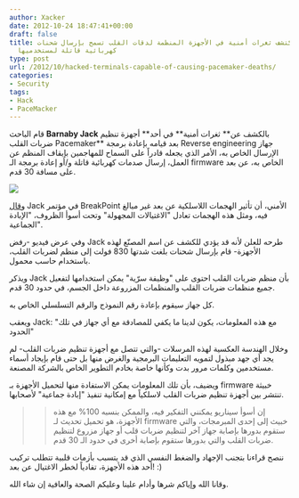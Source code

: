 ```yaml
---
author: Xacker
date: 2012-10-24 18:47:41+00:00
draft: false
title: خبير أمني يكتشف ثغرات أمنية في الأجهزة المنظمة لدقات القلب تسمح بإرسال شحنات
  كهربائية قاتلة لمستخدميها
type: post
url: /2012/10/hacked-terminals-capable-of-causing-pacemaker-deaths/
categories:
- Security
tags:
- Hack
- PaceMacker
---
```


قام الباحث **Barnaby Jack** بالكشف عن** ثغرات أمنية** في أحد** أجهزة تنظيم ضربات القلب Pacemaker** بعد قيامه بإعادة برمجة Reverse engineering جهاز الإرسال الخاص به، الأمر الذي يجعله قادراً على السماح للمهاجمين بإيقاف المنظم عن العمل، إرسال صدمات كهربائية قاتلة و/أو إعادة برمجة الـ firmware الخاص به، عن بعد على مسافة 30 قدم.




[![](https://www.it-scoop.com/wp-content/uploads/2012/10/pacemaker-hack.jpg)
](https://www.it-scoop.com/wp-content/uploads/2012/10/pacemaker-hack.jpg)




و[قال](http://www.scmagazine.com.au/News/319508,hacked-terminals-capable-of-causing-pacemaker-mass-murder.aspx) Jack في مؤتمر BreakPoint الأمني، أن تأثير الهجمات اللاسلكية عن بعد غير مبالغ فيه، ومثل هذه الهجمات تعادل "الاغتيالات المجهولة" وتحت أسوأ الظروف، "الإبادة الجماعية".




وفي عرض فيديو -رفض Jack طرحه للعلن لأنه قد يؤدي للكشف عن اسم المصنّع لهذه الأجهزة- قام بإرسال شحنات بلغت شدتها 830 فولت إلى منظم لضربات القلب، باستخدام حاسب محمول.




ويذكر Jack بأن منظم ضربات القلب احتوى على "وظيفة سرّية" يمكن استخدامها لتفعيل جميع منظمات ضربات القلب والمنظمات المزروعة داخل الجسم، في حدود 30 قدم.




كل جهاز سيقوم بإعادة رقم النموذج والرقم التسلسلي الخاص به.




ويعقب Jack: "مع هذه المعلومات، يكون لدينا ما يكفي للمصادقة مع أي جهاز في تلك الحدود"




وخلال الهندسة العكسية لهذه المرسلات -والتي تتصل مع أجهزة تنظيم ضربات القلب- لم يجد أي جهد مبذول لتمويه التعليمات البرمجية والغرض منها بل حتى قام بإيجاد أسماء مستخدمين وكلمات مرور بدت وكأنها خاصة بخادم التطوير الخاص بالشركة المصنعة.




ويضيف، بأن تلك المعلومات يمكن الاستفادة منها لتحميل الأجهزة بـ firmware خبيثة تنتشر بين أجهزة تنظيم ضربات القلب لاسلكياً مع إمكانية تنفيذ "إبادة جماعية" لأصحابها.





<blockquote>

> 
> إن أسوأ سيناريو يمكنني التفكير فيه، والممكن بنسبه 100% مع هذه الأجهزة، هو تحميل تحديث لـ firmware خبيث إلى إحدى المبرمجات، والتي ستقوم بدورها بإصابة جهاز آخر لتنظيم ضربات قلب أو جهاز مزروع لتنظيم ضربات القلب والتي بدورها ستقوم بإصابة أخرى في حدود الـ 30 قدم.
> 
> 
</blockquote>




ننصح قراءنا بتجنب الإجهاد والضغط النفسي الذي قد يتسبب بأزمات قلبية تتطلب تركيب أحد هذه الأجهزة، تفادياً لخطر الاغتيال عن بعد! :)




وقانا الله وإياكم شرها وأدام علينا وعليكم الصحة والعافية إن شاء الله.

